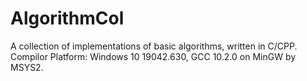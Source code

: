 # AlgorithmCol
A collection of implementations of basic algorithms, written in C/CPP.
Compilor Platform: Windows 10 19042.630, GCC 10.2.0 on MinGW by MSYS2.
